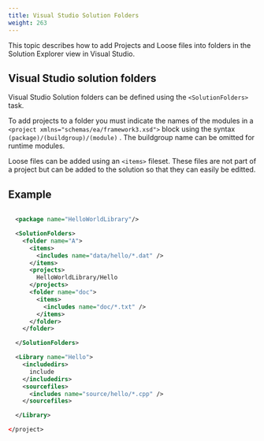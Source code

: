 ```yaml
---
title: Visual Studio Solution Folders
weight: 263
---
```


This topic describes how to add Projects and Loose files into folders in the Solution Explorer view in Visual Studio.

<a name="SXMLSolutionFolders"></a>
## Visual Studio solution folders ##

Visual Studio Solution folders can be defined using the `<SolutionFolders>` task.

To add projects to a folder you must indicate the names of the modules in a `<project xmlns="schemas/ea/framework3.xsd">` block using the syntax `(package)/(buildgroup)/(module)` . The buildgroup name can be omitted for runtime modules.

Loose files can be added using an `<items>` fileset.
These files are not part of a project but can be added to the solution so that they can easily be editted.

<a name="example"></a>
## Example ##


```xml

  <package name="HelloWorldLibrary"/>

  <SolutionFolders>
    <folder name="A">
      <items>
        <includes name="data/hello/*.dat" />
      </items>
      <projects>
        HelloWorldLibrary/Hello
      </projects>
      <folder name="doc">
        <items>
          <includes name="doc/*.txt" />
        </items>
      </folder>
    </folder>

  </SolutionFolders>

  <Library name="Hello">
    <includedirs>
      include
    </includedirs>
    <sourcefiles>
      <includes name="source/hello/*.cpp" />
    </sourcefiles>

  </Library>

</project>

```
